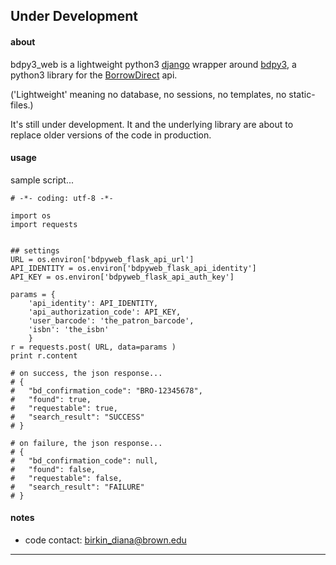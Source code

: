 ## Under Development


#### about

bdpy3_web is a lightweight python3 [django](https://www.djangoproject.com) wrapper around [bdpy3](https://github.com/birkin/bdpy3), a python3 library for the [BorrowDirect](http://www.borrowdirect.org) api.

('Lightweight' meaning no database, no sessions, no templates, no static-files.)

It's still under development. It and the underlying library are about to replace older versions of the code in production.


#### usage

sample script...

    # -*- coding: utf-8 -*-

    import os
    import requests


    ## settings
    URL = os.environ['bdpyweb_flask_api_url']
    API_IDENTITY = os.environ['bdpyweb_flask_api_identity']
    API_KEY = os.environ['bdpyweb_flask_api_auth_key']

    params = {
        'api_identity': API_IDENTITY,
        'api_authorization_code': API_KEY,
        'user_barcode': 'the_patron_barcode',
        'isbn': 'the_isbn'
        }
    r = requests.post( URL, data=params )
    print r.content

    # on success, the json response...
    # {
    #   "bd_confirmation_code": "BRO-12345678",
    #   "found": true,
    #   "requestable": true,
    #   "search_result": "SUCCESS"
    # }

    # on failure, the json response...
    # {
    #   "bd_confirmation_code": null,
    #   "found": false,
    #   "requestable": false,
    #   "search_result": "FAILURE"
    # }


#### notes

- code contact: birkin_diana@brown.edu

---
